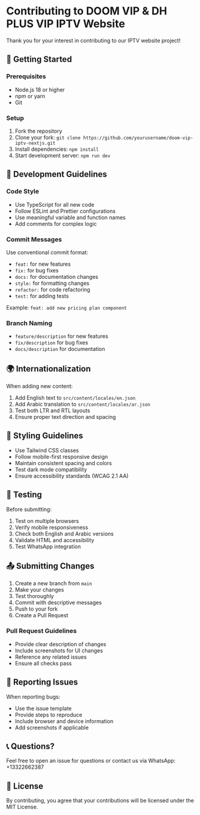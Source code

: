 # Contributing to DOOM VIP & DH PLUS VIP IPTV Website

Thank you for your interest in contributing to our IPTV website project! 

## 🚀 Getting Started

### Prerequisites
- Node.js 18 or higher
- npm or yarn
- Git

### Setup
1. Fork the repository
2. Clone your fork: `git clone https://github.com/yourusername/doom-vip-iptv-nextjs.git`
3. Install dependencies: `npm install`
4. Start development server: `npm run dev`

## 📝 Development Guidelines

### Code Style
- Use TypeScript for all new code
- Follow ESLint and Prettier configurations
- Use meaningful variable and function names
- Add comments for complex logic

### Commit Messages
Use conventional commit format:
- `feat:` for new features
- `fix:` for bug fixes
- `docs:` for documentation changes
- `style:` for formatting changes
- `refactor:` for code refactoring
- `test:` for adding tests

Example: `feat: add new pricing plan component`

### Branch Naming
- `feature/description` for new features
- `fix/description` for bug fixes
- `docs/description` for documentation

## 🌍 Internationalization

When adding new content:
1. Add English text to `src/content/locales/en.json`
2. Add Arabic translation to `src/content/locales/ar.json`
3. Test both LTR and RTL layouts
4. Ensure proper text direction and spacing

## 🎨 Styling Guidelines

- Use Tailwind CSS classes
- Follow mobile-first responsive design
- Maintain consistent spacing and colors
- Test dark mode compatibility
- Ensure accessibility standards (WCAG 2.1 AA)

## 🧪 Testing

Before submitting:
1. Test on multiple browsers
2. Verify mobile responsiveness
3. Check both English and Arabic versions
4. Validate HTML and accessibility
5. Test WhatsApp integration

## 📤 Submitting Changes

1. Create a new branch from `main`
2. Make your changes
3. Test thoroughly
4. Commit with descriptive messages
5. Push to your fork
6. Create a Pull Request

### Pull Request Guidelines
- Provide clear description of changes
- Include screenshots for UI changes
- Reference any related issues
- Ensure all checks pass

## 🐛 Reporting Issues

When reporting bugs:
- Use the issue template
- Provide steps to reproduce
- Include browser and device information
- Add screenshots if applicable

## 📞 Questions?

Feel free to open an issue for questions or contact us via WhatsApp: +13322662387

## 📄 License

By contributing, you agree that your contributions will be licensed under the MIT License.
